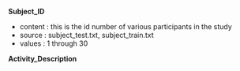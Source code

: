 **Subject_ID** 
* content : this is the id number of various participants in the study
* source  : subject_test.txt, subject_train.txt
* values  : 1 through 30

**Activity_Description**
